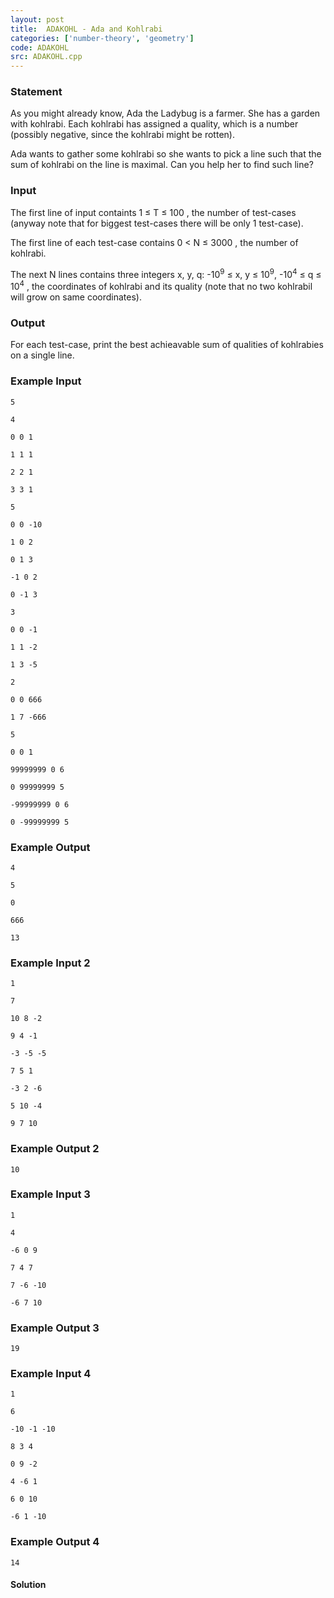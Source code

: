 ```yaml
---
layout: post
title:  ADAKOHL - Ada and Kohlrabi
categories: ['number-theory', 'geometry']
code: ADAKOHL
src: ADAKOHL.cpp
---
```


### **Statement**

As you might already know, Ada the Ladybug is a farmer. She has a garden with
kohlrabi. Each kohlrabi has assigned a quality, which is a number (possibly
negative, since the kohlrabi might be rotten).

Ada wants to gather some kohlrabi so she wants to pick a line such that the
sum of kohlrabi on the line is maximal. Can you help her to find such line?

### Input

The first line of input containts 1 ≤ T ≤ 100 , the number of test-cases
(anyway note that for biggest test-cases there will be only 1 test-case).

The first line of each test-case contains 0 < N ≤ 3000 , the number of
kohlrabi.

The next N lines contains three integers x, y, q: -10<sup>9</sup> ≤
x, y ≤ 10<sup>9</sup>, -10<sup>4</sup> ≤ q ≤ 10<sup>4</sup> ,
the coordinates of kohlrabi and its quality (note that no two kohlrabil will
grow on same coordinates).

### Output

For each test-case, print the best achieavable sum of qualities of kohlrabies
on a single line.

### Example Input

    
    
    5
    4
    0 0 1
    1 1 1
    2 2 1
    3 3 1
    5
    0 0 -10
    1 0 2
    0 1 3
    -1 0 2
    0 -1 3
    3
    0 0 -1
    1 1 -2
    1 3 -5
    2
    0 0 666
    1 7 -666
    5
    0 0 1
    99999999 0 6
    0 99999999 5
    -99999999 0 6
    0 -99999999 5
    

### Example Output

    
    
    4
    5
    0
    666
    13
    

### Example Input 2

    
    
    1
    7
    10 8 -2
    9 4 -1
    -3 -5 -5
    7 5 1
    -3 2 -6
    5 10 -4
    9 7 10
    

### Example Output 2

    
    
    10
    

### Example Input 3

    
    
    1
    4
    -6 0 9
    7 4 7
    7 -6 -10
    -6 7 10
    

### Example Output 3

    
    
    19
    

### Example Input 4

    
    
    1
    6
    -10 -1 -10
    8 3 4
    0 9 -2
    4 -6 1
    6 0 10
    -6 1 -10
    

### Example Output 4

    
    
    14
    



#### **Solution**



